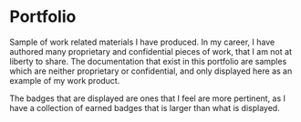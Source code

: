 # Portfolio
Sample of work related materials I have produced. In my career, I have authored many proprietary and confidential pieces of work, that I am not at liberty to share. The documentation that exist in this portfolio are samples which are neither proprietary or confidential, and only displayed here as an example of my work product.

The badges that are displayed are ones that I feel are more pertinent, as I have a collection of earned badges that is larger than what is displayed.
